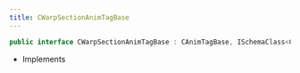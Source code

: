 ```yaml
---
title: CWarpSectionAnimTagBase
---
```


```csharp
public interface CWarpSectionAnimTagBase : CAnimTagBase, ISchemaClass<CAnimTagBase>, ISchemaClass<CWarpSectionAnimTagBase>, ISchemaField, ISchemaClass, INativeHandle
```

- Implements

